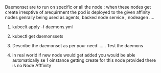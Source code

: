 Daemonset are to run on specific or all the node : 
when these nodes get create irresptive of arequirment the pod is deployed to the given affinity nodes 
genrally being used as agents, backed node service , nodeagen .... 

1. kubeclt apply -f daemons.yml

2.  kubectl get daemonssets      

3.  Describe the daemonset as per your need 
      ...... Test the daemons 
      
 4. in real world if  new node would get added you would be able automatically se 1 oinstance getting create  for this node provided there is 
 no Node Afffinity 
 
 
